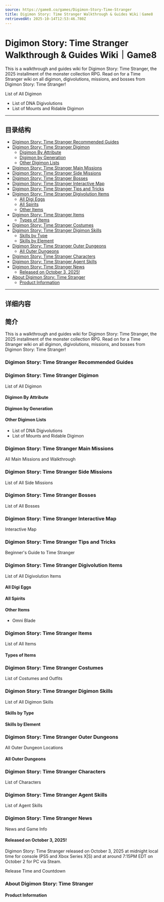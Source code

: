 ```yaml
---
source: https://game8.co/games/Digimon-Story-Time-Stranger
title: Digimon Story: Time Stranger Walkthrough & Guides Wiki｜Game8
retrievedAt: 2025-10-14T12:53:46.780Z
---
```


# Digimon Story: Time Stranger Walkthrough & Guides Wiki｜Game8

This is a walkthrough and guides wiki for Digimon Story: Time Stranger, the 2025 installment of the monster collection RPG. Read on for a Time Stranger wiki on all digimon, digivolutions, missions, and bosses from Digimon Story: Time Stranger!

List of All Digimon

- List of DNA Digivolutions
- List of Mounts and Ridable Digimon

---

## 目录结构

  - [Digimon Story: Time Stranger Recommended Guides](#hl_1)
  - [Digimon Story: Time Stranger Digimon](#hl_2)
    - [Digimon By Attribute](#hm_1)
    - [Digimon by Generation](#hm_2)
    - [Other Digimon Lists](#hm_3)
  - [Digimon Story: Time Stranger Main Missions](#hl_3)
  - [Digimon Story: Time Stranger Side Missions](#hl_4)
  - [Digimon Story: Time Stranger Bosses](#hl_5)
  - [Digimon Story: Time Stranger Interactive Map](#hl_6)
  - [Digimon Story: Time Stranger Tips and Tricks](#hl_7)
  - [Digimon Story: Time Stranger Digivolution Items](#hl_8)
    - [All Digi Eggs](#hm_4)
    - [All Spirits](#hm_5)
    - [Other Items](#hm_6)
  - [Digimon Story: Time Stranger Items](#hl_9)
    - [Types of Items](#hm_7)
  - [Digimon Story: Time Stranger Costumes](#hl_10)
  - [Digimon Story: Time Stranger Digimon Skills](#hl_11)
    - [Skills by Type](#hm_8)
    - [Skills by Element](#hm_9)
  - [Digimon Story: Time Stranger Outer Dungeons](#hl_12)
    - [All Outer Dungeons](#hm_10)
  - [Digimon Story: Time Stranger Characters](#hl_13)
  - [Digimon Story: Time Stranger Agent Skills](#hl_14)
  - [Digimon Story: Time Stranger News](#hl_15)
    - [Released on October 3, 2025!](#hm_11)
  - [About Digimon Story: Time Stranger](#hl_16)
    - [Product Information](#hm_12)

---

## 详细内容

## 简介

This is a walkthrough and guides wiki for Digimon Story: Time Stranger, the 2025 installment of the monster collection RPG. Read on for a Time Stranger wiki on all digimon, digivolutions, missions, and bosses from Digimon Story: Time Stranger!

### Digimon Story: Time Stranger Recommended Guides



### Digimon Story: Time Stranger Digimon

List of All Digimon

#### Digimon By Attribute



#### Digimon by Generation



#### Other Digimon Lists

- List of DNA Digivolutions
- List of Mounts and Ridable Digimon

### Digimon Story: Time Stranger Main Missions

All Main Missions and Walkthrough

### Digimon Story: Time Stranger Side Missions

List of All Side Missions

### Digimon Story: Time Stranger Bosses

List of All Bosses

### Digimon Story: Time Stranger Interactive Map

Interactive Map

### Digimon Story: Time Stranger Tips and Tricks

Beginner's Guide to Time Stranger

### Digimon Story: Time Stranger Digivolution Items

List of All Digivolution Items

#### All Digi Eggs



#### All Spirits



#### Other Items

- Omni Blade

### Digimon Story: Time Stranger Items

List of All Items

#### Types of Items



### Digimon Story: Time Stranger Costumes

List of Costumes and Outfits

### Digimon Story: Time Stranger Digimon Skills

List of All Digimon Skills

#### Skills by Type



#### Skills by Element



### Digimon Story: Time Stranger Outer Dungeons

All Outer Dungeon Locations

#### All Outer Dungeons



### Digimon Story: Time Stranger Characters

List of Characters

### Digimon Story: Time Stranger Agent Skills

List of Agent Skills

### Digimon Story: Time Stranger News

News and Game Info

#### Released on October 3, 2025!

Digimon Story: Time Stranger released on October 3, 2025 at midnight local time for console (PS5 and Xbox Series X|S) and at around 7:15PM EDT on October 2 for PC via Steam.

Release Time and Countdown

### About Digimon Story: Time Stranger



#### Product Information


